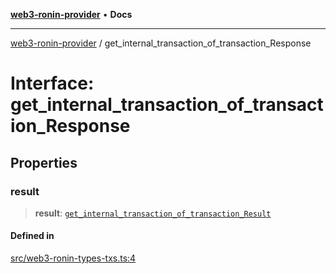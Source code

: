 [**web3-ronin-provider**](../README.md) • **Docs**

***

[web3-ronin-provider](../globals.md) / get\_internal\_transaction\_of\_transaction\_Response

# Interface: get\_internal\_transaction\_of\_transaction\_Response

## Properties

### result

> **result**: [`get_internal_transaction_of_transaction_Result`](get_internal_transaction_of_transaction_Result.md)

#### Defined in

[src/web3-ronin-types-txs.ts:4](https://github.com/chuacw/web3-ronin-provider/blob/3fc214e27766815592deb24c85c0a23477593bed/src/web3-ronin-types-txs.ts#L4)
